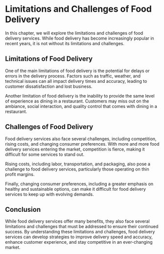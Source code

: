 Limitations and Challenges of Food Delivery
===================================================================================

In this chapter, we will explore the limitations and challenges of food delivery services. While food delivery has become increasingly popular in recent years, it is not without its limitations and challenges.

Limitations of Food Delivery
----------------------------

One of the main limitations of food delivery is the potential for delays or errors in the delivery process. Factors such as traffic, weather, and technical issues can all impact delivery times and accuracy, leading to customer dissatisfaction and lost business.

Another limitation of food delivery is the inability to provide the same level of experience as dining in a restaurant. Customers may miss out on the ambiance, social interaction, and quality control that comes with dining in a restaurant.

Challenges of Food Delivery
---------------------------

Food delivery services also face several challenges, including competition, rising costs, and changing consumer preferences. With more and more food delivery services entering the market, competition is fierce, making it difficult for some services to stand out.

Rising costs, including labor, transportation, and packaging, also pose a challenge to food delivery services, particularly those operating on thin profit margins.

Finally, changing consumer preferences, including a greater emphasis on healthy and sustainable options, can make it difficult for food delivery services to keep up with evolving demands.

Conclusion
----------

While food delivery services offer many benefits, they also face several limitations and challenges that must be addressed to ensure their continued success. By understanding these limitations and challenges, food delivery services can develop strategies to improve delivery speed and accuracy, enhance customer experience, and stay competitive in an ever-changing market.
